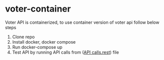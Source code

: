 # voter-container
Voter API is containerized, to use container version of voter api follow below steps
1. Clone repo
2. Install docker, docker compose
3. Run docker-compose up
4. Test API by running API calls from ([API calls.rest](https://github.com/abhi2687/voter-api/blob/main/API%20calls.rest)) file

